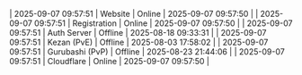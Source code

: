 | 2025-09-07 09:57:51 | Website | Online | 2025-09-07 09:57:50 |
| 2025-09-07 09:57:51 | Registration | Online | 2025-09-07 09:57:50 |
| 2025-09-07 09:57:51 | Auth Server | Offline | 2025-08-18 09:33:31 |
| 2025-09-07 09:57:51 | Kezan (PvE) | Offline | 2025-08-03 17:58:02 |
| 2025-09-07 09:57:51 | Gurubashi (PvP) | Offline | 2025-08-23 21:44:06 |
| 2025-09-07 09:57:51 | Cloudflare | Online | 2025-09-07 09:57:50 |
